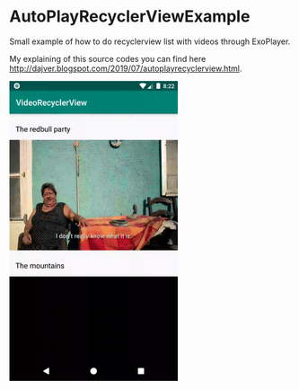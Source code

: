 # AutoPlayRecyclerViewExample

Small example of how to do recyclerview list with videos through ExoPlayer.

My explaining of this source codes you can find here http://dajver.blogspot.com/2019/07/autoplayrecyclerview.html.

<img src=https://github.com/dajver/AutoPlayRecyclerViewExample/blob/master/image/example.gif width=300 />
